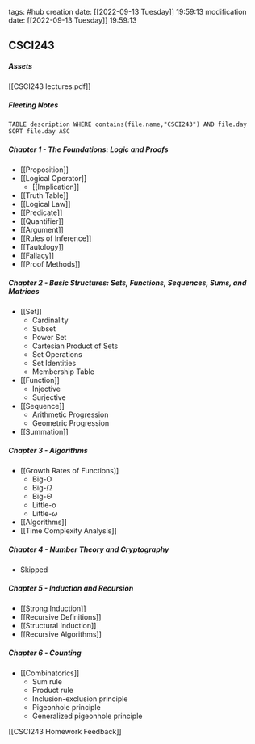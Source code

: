  tags: #hub
creation date: [[2022-09-13 Tuesday]] 19:59:13
modification date: [[2022-09-13 Tuesday]] 19:59:13

## CSCI243
##### Assets
[[CSCI243 lectures.pdf]]

##### Fleeting Notes
```dataview
TABLE description WHERE contains(file.name,"CSCI243") AND file.day
SORT file.day ASC
```

##### Chapter 1 - The Foundations: Logic and Proofs
- [[Proposition]]
- [[Logical Operator]]
	- [[Implication]]
- [[Truth Table]]
- [[Logical Law]]
- [[Predicate]]
- [[Quantifier]]
- [[Argument]]
- [[Rules of Inference]]
- [[Tautology]]
- [[Fallacy]]
- [[Proof Methods]]

##### Chapter 2 - Basic Structures: Sets, Functions, Sequences, Sums, and Matrices
- [[Set]]
	- Cardinality
	- Subset
	- Power Set
	- Cartesian Product of Sets
	- Set Operations
	- Set Identities
	- Membership Table
- [[Function]]
	- Injective
	- Surjective
- [[Sequence]]
	- Arithmetic Progression
	- Geometric Progression
- [[Summation]]

##### Chapter 3 - Algorithms
- [[Growth Rates of Functions]]
	- Big-O
	- Big-$\Omega$
	- Big-$\Theta$
	- Little-o
	- Little-$\omega$
- [[Algorithms]]
- [[Time Complexity Analysis]]

##### Chapter 4 - Number Theory and Cryptography
- Skipped

##### Chapter 5 - Induction and Recursion
- [[Strong Induction]]
- [[Recursive Definitions]]
- [[Structural Induction]]
- [[Recursive Algorithms]]

##### Chapter 6 - Counting
- [[Combinatorics]]
	- Sum rule
	- Product rule
	- Inclusion-exclusion principle
	- Pigeonhole principle
	- Generalized pigeonhole principle


[[CSCI243 Homework Feedback]]